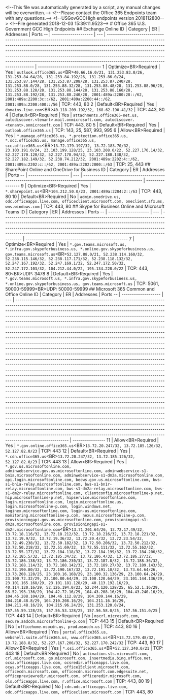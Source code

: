﻿< ! - - T h i s   f i l e   w a s   a u t o m a t i c a l l y   g e n e r a t e d   b y   a   s c r i p t ,   a n y   m a n u a l   c h a n g e s   w i l l   b e   o v e r w r i t t e n . - - > 
 < ! - - P l e a s e   c o n t a c t   t h e   O f f i c e   3 6 5   E n d p o i n t s   t e a m   w i t h   a n y   q u e s t i o n s . - - >  
 < ! - - U S G o v G C C H i g h   e n d p o i n t s   v e r s i o n   2 0 1 8 1 1 2 8 0 0 - - >  
 < ! - - F i l e   g e n e r a t e d   2 0 1 8 - 1 2 - 0 3   1 5 : 3 9 : 1 1 . 9 5 2 3 - - >  
 
 #   O f f i c e   3 6 5   U . S .   G o v e r n m e n t   G C C   H i g h   E n d p o i n t s 
  
 
 # #   E x c h a n g e   O n l i n e 
  
 I D   |   C a t e g o r y   |   E R   |   A d d r e s s e s   |   P o r t s  
 - -   |   - - - - - - - - - - - - - - - - - - - -   |   - - -   |   - - - - - - - - - - - - - - - - - - - - - - - - - - - - - - - - - - - - - - - - - - - - - - - - - - - - - - - - - - - - - - - - - - - - - - - - - - - - - - - - - - - - - - - - - - - - - - - - - - - - - - - - - - - - - - - - - - - - - - - - - - - - - - - - - - - - - - - - - - - - - - - - - - - - - - - - - - - - - - - - - - - - - - - - - - - - - - - - - - - - - - - - - - - - - - - - - - - - - - - - - - - - - - - - - - - - - - - - - - - - - - - - - - - - - - - - - - - - - - - - - - - - - - - - - - - - - - - - - - - - - - - - - - - - - - - - - - - - - - - - - - - - - - - - - - - - - - - - - - - - - - - - - - - - - - - - - - - - - - - - - - - - - - - - - - - - - - - - - - - - - - - - - - - - - - - - - - - - - - - - - - - - - - - - - - - - - - - - - - - - - - - - - - - - - - - - - - - - - - - - - - - - - - - - - - - - - - - - - - - - - - - - - - - - - - - -   |   - - - - - - - - - - - - - - - - - - - - - - - - - - - - - - -  
 1   |   O p t i m i z e < B R > R e q u i r e d   |   Y e s   |   ` o u t l o o k . o f f i c e 3 6 5 . u s ` < B R > ` 4 0 . 6 6 . 1 6 . 0 / 2 1 ,   1 3 1 . 2 5 3 . 8 3 . 0 / 2 6 ,   1 3 1 . 2 5 3 . 8 4 . 6 4 / 2 6 ,   1 3 1 . 2 5 3 . 8 4 . 1 9 2 / 2 6 ,   1 3 1 . 2 5 3 . 8 6 . 0 / 2 4 ,   1 3 1 . 2 5 3 . 8 7 . 1 4 4 / 2 8 ,   1 3 1 . 2 5 3 . 8 7 . 2 0 8 / 2 8 ,   1 3 1 . 2 5 3 . 8 7 . 2 4 0 / 2 8 ,   1 3 1 . 2 5 3 . 8 8 . 0 / 2 8 ,   1 3 1 . 2 5 3 . 8 8 . 3 2 / 2 8 ,   1 3 1 . 2 5 3 . 8 8 . 4 8 / 2 8 ,   1 3 1 . 2 5 3 . 8 8 . 9 6 / 2 8 ,   1 3 1 . 2 5 3 . 8 8 . 1 2 8 / 2 8 ,   1 3 1 . 2 5 3 . 8 8 . 1 4 4 / 2 8 ,   1 3 1 . 2 5 3 . 8 8 . 1 6 0 / 2 8 ,   1 3 1 . 2 5 3 . 8 8 . 1 9 2 / 2 8 ,   1 3 1 . 2 5 3 . 8 8 . 2 4 0 / 2 8 ,   2 0 0 1 : 4 8 9 a : 2 2 0 0 : 2 8 : : / 6 2 ,   2 0 0 1 : 4 8 9 a : 2 2 0 0 : 3 c : : / 6 2 ,   2 0 0 1 : 4 8 9 a : 2 2 0 0 : 4 4 : : / 6 2 ,   2 0 0 1 : 4 8 9 a : 2 2 0 0 : 4 0 0 : : / 5 6 `   |   * * T C P : * *   4 4 3 ,   8 0  
 2   |   D e f a u l t < B R > R e q u i r e d   |   Y e s   |   ` d o m a i n s . l i v e . c o m ` < B R > ` 4 0 . 1 1 8 . 2 0 9 . 1 9 2 / 3 2 ,   1 6 8 . 6 2 . 1 9 0 . 4 1 / 3 2 `   |   * * T C P : * *   4 4 3 ,   8 0  
 4   |   D e f a u l t < B R > R e q u i r e d   |   Y e s   |   ` a t t a c h m e n t s . o f f i c e 3 6 5 - n e t . u s ,   a u t o d i s c o v e r . < t e n a n t > . m a i l . o n m i c r o s o f t . c o m ,   a u t o d i s c o v e r . < t e n a n t > . o n m i c r o s o f t . c o m `   |   * * T C P : * *   4 4 3 ,   8 0  
 5   |   D e f a u l t < B R > R e q u i r e d   |   Y e s   |   ` o u t l o o k . o f f i c e 3 6 5 . u s `   |   * * T C P : * *   1 4 3 ,   2 5 ,   5 8 7 ,   9 9 3 ,   9 9 5  
 6   |   A l l o w < B R > R e q u i r e d   |   Y e s   |   ` * . m a n a g e . o f f i c e 3 6 5 . u s ,   * . p r o t e c t i o n . o f f i c e 3 6 5 . u s ,   * . s c c . o f f i c e 3 6 5 . u s ,   m a n a g e . o f f i c e 3 6 5 . u s ,   s c c . o f f i c e 3 6 5 . u s ` < B R > ` 1 3 . 7 2 . 1 7 9 . 1 9 7 / 3 2 ,   1 3 . 7 2 . 1 8 3 . 7 0 / 3 2 ,   2 3 . 1 0 3 . 1 9 1 . 0 / 2 4 ,   2 3 . 1 0 3 . 1 9 9 . 1 2 8 / 2 5 ,   2 3 . 1 0 3 . 2 0 8 . 0 / 2 2 ,   5 2 . 2 2 7 . 1 7 0 . 1 4 / 3 2 ,   5 2 . 2 2 7 . 1 7 0 . 1 2 0 / 3 2 ,   5 2 . 2 2 7 . 1 7 8 . 9 4 / 3 2 ,   5 2 . 2 2 7 . 1 8 0 . 1 3 8 / 3 2 ,   5 2 . 2 2 7 . 1 8 2 . 1 4 9 / 3 2 ,   5 2 . 2 3 8 . 7 4 . 2 1 2 / 3 2 ,   2 0 0 1 : 4 8 9 a : 2 2 0 2 : 4 : : / 6 2 ,   2 0 0 1 : 4 8 9 a : 2 2 0 2 : c : : / 6 2 ,   2 0 0 1 : 4 8 9 a : 2 2 0 2 : 2 0 0 0 : : / 6 3 `   |   * * T C P : * *   2 5 ,   4 4 3  
 
 # #   S h a r e P o i n t   O n l i n e   a n d   O n e D r i v e   f o r   B u s i n e s s 
  
 I D   |   C a t e g o r y   |   E R   |   A d d r e s s e s   |   P o r t s  
 - -   |   - - - - - - - - - - - - - - - - - - - -   |   - - -   |   - - - - - - - - - - - - - - - - - - - - - - - - - - - - - - - - - - - - - - - - - - - - - - - - - - - - - - - - - - - - - - - - - - - - - - - - - - - - - - - - - - - - - - - - - - - - - - - - - - - - - - - - - - -   |   - - - - - - - - - - - - - - - -  
 9   |   O p t i m i z e < B R > R e q u i r e d   |   Y e s   |   ` * . s h a r e p o i n t . u s ` < B R > ` 1 0 4 . 2 1 2 . 5 0 . 0 / 2 3 ,   2 0 0 1 : 4 8 9 a : 2 2 0 4 : 2 : : / 6 3 `   |   * * T C P : * *   4 4 3 ,   8 0  
 1 0   |   D e f a u l t < B R > R e q u i r e d   |   N o   |   ` a d m i n . o n e d r i v e . u s ,   o d c . o f f i c e a p p s . l i v e . c o m ,   o f f i c e c l i e n t . m i c r o s o f t . c o m ,   o n e c l i e n t . s f x . m s ,   w n s . w i n d o w s . c o m `   |   * * T C P : * *   4 4 3 ,   8 0  
 
 # #   S k y p e   f o r   B u s i n e s s   O n l i n e   a n d   M i c r o s o f t   T e a m s 
  
 I D   |   C a t e g o r y   |   E R   |   A d d r e s s e s   |   P o r t s  
 - -   |   - - - - - - - - - - - - - - - - - - - -   |   - - -   |   - - - - - - - - - - - - - - - - - - - - - - - - - - - - - - - - - - - - - - - - - - - - - - - - - - - - - - - - - - - - - - - - - - - - - - - - - - - - - - - - - - - - - - - - - - - - - - - - - - - - - - - - - - - - - - - - - - - - - - - - - - - - - - - - - - - - - - - - - - - - - - - - - - - - - - - - - - - - - - - - - - - - - - - - - - - - - - - - - - - - - - - - - - - - - - - - - - - - - - - - - - - - - - - - - - - - - - - - - - - - - - - - - - - - - - - - - - - - - - - - - - - - - - - - - - - - - - - - - - - - - - - - - - - - - - - - - - - - - - - - - - - - - - - - - - - - - - - - - - - - - - - - - - - - - - - - - - - - - - - - -   |   - - - - - - - - - - - - - - - - - - - - - - - - - - - - - - - - - - - - - - - - - - - - - - - - - -  
 7   |   O p t i m i z e < B R > R e q u i r e d   |   Y e s   |   ` * . g o v . t e a m s . m i c r o s o f t . u s ,   * . i n f r a . g o v . s k y p e f o r b u s i n e s s . u s ,   * . o n l i n e . g o v . s k y p e f o r b u s i n e s s . u s ,   g o v . t e a m s . m i c r o s o f t . u s ` < B R > ` 5 2 . 1 2 7 . 8 8 . 0 / 2 1 ,   5 2 . 2 3 8 . 1 1 4 . 1 6 0 / 3 2 ,   5 2 . 2 3 8 . 1 1 5 . 1 4 6 / 3 2 ,   5 2 . 2 3 8 . 1 1 7 . 1 7 1 / 3 2 ,   5 2 . 2 3 8 . 1 1 8 . 1 3 2 / 3 2 ,   5 2 . 2 4 7 . 1 6 7 . 1 9 2 / 3 2 ,   5 2 . 2 4 7 . 1 6 9 . 1 / 3 2 ,   5 2 . 2 4 7 . 1 7 2 . 5 0 / 3 2 ,   5 2 . 2 4 7 . 1 7 2 . 1 0 3 / 3 2 ,   1 0 4 . 2 1 2 . 4 4 . 0 / 2 2 ,   1 9 5 . 1 3 4 . 2 2 8 . 0 / 2 2 `   |   * * T C P : * *   4 4 3 ,   8 0 < B R > * * U D P : * *   3 4 7 8  
 8   |   D e f a u l t < B R > R e q u i r e d   |   Y e s   |   ` * . g o v . t e a m s . m i c r o s o f t . u s ,   * . i n f r a . g o v . s k y p e f o r b u s i n e s s . u s ,   * . o n l i n e . g o v . s k y p e f o r b u s i n e s s . u s ,   g o v . t e a m s . m i c r o s o f t . u s `   |   * * T C P : * *   5 0 6 1 ,   5 0 0 0 0 - 5 9 9 9 9 < B R > * * U D P : * *   5 0 0 0 0 - 5 9 9 9 9  
 
 # #   M i c r o s o f t   3 6 5   C o m m o n   a n d   O f f i c e   O n l i n e 
  
 I D   |   C a t e g o r y   |   E R   |   A d d r e s s e s   |   P o r t s  
 - -   |   - - - - - - - - - - - - - - - - - - -   |   - - -   |   - - - - - - - - - - - - - - - - - - - - - - - - - - - - - - - - - - - - - - - - - - - - - - - - - - - - - - - - - - - - - - - - - - - - - - - - - - - - - - - - - - - - - - - - - - - - - - - - - - - - - - - - - - - - - - - - - - - - - - - - - - - - - - - - - - - - - - - - - - - - - - - - - - - - - - - - - - - - - - - - - - - - - - - - - - - - - - - - - - - - - - - - - - - - - - - - - - - - - - - - - - - - - - - - - - - - - - - - - - - - - - - - - - - - - - - - - - - - - - - - - - - - - - - - - - - - - - - - - - - - - - - - - - - - - - - - - - - - - - - - - - - - - - - - - - - - - - - - - - - - - - - - - - - - - - - - - - - - - - - - - - - - - - - - - - - - - - - - - - - - - - - - - - - - - - - - - - - - - - - - - - - - - - - - - - - - - - - - - - - - - - - - - - - - - - - - - - - - - - - - - - - - - - - - - - - - - - - - - - - - - - - - - - - - - - - - - - - - - - - - - - - - - - - - - - - - - - - - - - - - - - - - - - - - - - - - - - - - - - - - - - - - - - - - - - - - - - - - - - - - - - - - - - - - - - - - - - - - - - - - - - - - - - - - - - - - - - - - - - - - - - - - - - - - - - - - - - - - - - - - - - - - - - - - - - - - - - - - - - - - - - - - - - - - - - - - - - - - - - - - - - - - - - - - - - - - - - - - - - - - - - - - - - - - - - - - - - - - - - - - - - - - - - - - - - - - - - - - - - - - - - - - - - - - - - - - - - - - - - - - - - - - - - - - - - - - - - - - - - - - - - - - - - - - - - - - - - - - - - - - - - - - - - - - - - - - - - - - - - - - - - - - - - - - - - - - - - - - - - - - - - - - - - - - - - - - - - - - - - - - - - - - - - - - - - - - - - - - - - - - - - - - - - - - - - - - - - - - - - - - - - - - - - - - - - - - - - - - - - - - - - - - - - - - - - - - - - - - - - - - - - - - - - - - - - - - - - - - - - - - - - - - - - - - - - - - - - - - - - - - - - - - - - - - - - - - - - - - - - - - - - - - - - - - - - - - - - - - - - - - - - - - - - - - - - - - - - - - - - - - - - - - - - - - - - - - - - - - - - - - - - - - - - - - - - - - - - - - - - - - - - - - - - - - - - - - - - - - - - - - - - - - - - - - - - - - - - - - - - - - - - - - - - - - - - - - - - - - - - - - - - - - - - - - - - - - - - - - - - - - - - - - - - - - - - - - - - - - - - - - - - - - - - - - - - - - - - - - - - - - - - - - - - - - - - - - - - - - - - - - - - - - - - - - - - - - - - - - - - - - - - - - - - - - - - - - - - - - - - - - - - - - - - - - - - - - - - - - - - - - - - - - - - - - - - - - - - - - - - - - - - - - - - - - - - - - - - - - - - - - - - - - - - - - - - - - - - - - - - - - - - - - - - - - - - - - - - - - - - - - - - - - - - - - - - - - - - - - - - - - - - - - - - - - - - - - - - - - - - - - - - - - - - - - - - - - - - - - - - - - - - - - - - - - - - - - - - - - - - - - - - - - - - - - - - - - - - - - - - - - - - - - - - - - - - - - - - - - - - - - - - - - - - - - - - - - - - - - - - - - - - - - - - - - - - - - - - - - - - - - - - - - - - - - - - - - - - - - - - - - - - - - - - - - - - - - - - - - - - - - - - - - - - - - - - - - - - - - - - - - - - - - - - - - - - - - - - - - - - - - - - - - - - - - - - - - - - - - - - - - - - - - - - - - - - - - - - - - - - - - - - - - - - - - - - - - - - - - - - - - - - - - - - - - - - - - - - - - - - - - - - - - - - - - - - - - - - - - - - - - - - - - - - - - - - - - - - - - - - - - - - - - - - - - - - - - - - - - - - - - - - - - - - - - - - - - - - - - - - - - - - - - - - - - - - - - - - - - - - - - - - - - - - - - - - - - - - - - - - - - - - - - - - - - - - - - - - - - - - - - - - - - - - - - - - - - - - - - - - - - - - - - - - - - - - - - - - - - - - - - - - - - - - - - - - - - - - - - - - - - - - - - - - - - - - - - - - - - - - - - - - - - - - - - - - - - - - - - - - - - - - - - - - - - - - - - - - - - - - - - - - - - - - - - - - - - - - - - - - - - - - - - - - - - - - - - - - - - - - - - - - - - - - - - - - - - - - - - - - - - - - - - - - - - - - - - - - - - - - - - - - - - - - - - - - - - - - - - - - - - - - - - - - - - - - - - - - - - - - - - - - - - - - - - - - - - - - - - - - - - - - - - - - - - - - - - - - - - - - - - - - - - - - - - - - - - - - - - - - - - - - - - - - - - - - - - - -   |   - - - - - - - - - - - - - - - -  
 1 1   |   A l l o w < B R > R e q u i r e d   |   Y e s   |   ` * . g o v . o n l i n e . o f f i c e 3 6 5 . u s ` < B R > ` 1 3 . 7 2 . 2 0 . 2 4 7 / 3 2 ,   1 3 . 7 2 . 1 8 5 . 1 2 6 / 3 2 ,   5 2 . 1 2 7 . 8 2 . 0 / 2 3 `   |   * * T C P : * *   4 4 3  
 1 2   |   D e f a u l t < B R > R e q u i r e d   |   Y e s   |   ` * . c d n . o f f i c e 3 6 5 . u s ` < B R > ` 1 3 . 7 2 . 2 0 . 2 4 7 / 3 2 ,   1 3 . 7 2 . 1 8 5 . 1 2 6 / 3 2 ,   5 2 . 1 2 7 . 8 2 . 0 / 2 3 `   |   * * T C P : * *   4 4 3  
 1 3   |   A l l o w < B R > R e q u i r e d   |   Y e s   |   ` * . g o v . u s . m i c r o s o f t o n l i n e . c o m ,   a d m i n w e b s e r v i c e . g o v . u s . m i c r o s o f t o n l i n e . c o m ,   a d m i n w e b s e r v i c e - s 1 - b n 1 a . m i c r o s o f t o n l i n e . c o m ,   a d m i n w e b s e r v i c e - s 1 - d m 2 a . m i c r o s o f t o n l i n e . c o m ,   a p i . l o g i n . m i c r o s o f t o n l i n e . c o m ,   b e c w s . g o v . u s . m i c r o s o f t o n l i n e . c o m ,   b w s - s 1 - b n 1 a - r e l a y . m i c r o s o f t o n l i n e . c o m ,   b w s - s 1 - b n 1 r - r e l a y . m i c r o s o f t o n l i n e . c o m ,   b w s - s 1 - d m 2 a - r e l a y . m i c r o s o f t o n l i n e . c o m ,   b w s - s 1 - d m 2 r - r e l a y . m i c r o s o f t o n l i n e . c o m ,   c l i e n t c o n f i g . m i c r o s o f t o n l i n e - p . n e t ,   h i p . m i c r o s o f t o n l i n e - p . n e t ,   h i p s e r v i c e . m i c r o s o f t o n l i n e . c o m ,   l o g i n . m i c r o s o f t o n l i n e . c o m ,   l o g i n . m i c r o s o f t o n l i n e . u s ,   l o g i n . m i c r o s o f t o n l i n e - p . c o m ,   l o g i n . w i n d o w s . n e t ,   l o g i n e x . m i c r o s o f t o n l i n e . c o m ,   l o g i n - u s . m i c r o s o f t o n l i n e . c o m ,   m o n i t o r i n g . m i c r o s o f t o n l i n e - p . c o m ,   n e x u s . m i c r o s o f t o n l i n e - p . c o m ,   p r o v i s i o n i n g a p i . g o v . u s . m i c r o s o f t o n l i n e . c o m ,   p r o v i s i o n i n g a p i - s 1 - d m 2 a . m i c r o s o f t o n l i n e . c o m ,   p r o v i s i o n i n g a p i - s 1 - d m 2 r . m i c r o s o f t o n l i n e . c o m ` < B R > ` 1 3 . 7 1 . 2 0 1 . 6 4 / 2 6 ,   1 3 . 7 2 . 1 7 . 4 9 / 3 2 ,   1 3 . 7 2 . 1 8 . 1 1 6 / 3 2 ,   1 3 . 7 2 . 1 8 . 2 1 2 / 3 2 ,   1 3 . 7 2 . 1 8 . 2 1 6 / 3 2 ,   1 3 . 7 2 . 1 8 . 2 2 1 / 3 2 ,   1 3 . 7 2 . 1 9 . 9 / 3 2 ,   1 3 . 7 2 . 1 9 . 3 6 / 3 2 ,   1 3 . 7 2 . 2 0 . 4 / 3 2 ,   1 3 . 7 2 . 2 3 . 5 4 / 3 2 ,   1 3 . 7 2 . 4 9 . 2 3 8 / 3 2 ,   1 3 . 7 2 . 5 0 . 1 8 2 / 3 2 ,   1 3 . 7 2 . 5 0 . 2 0 6 / 3 2 ,   1 3 . 7 2 . 5 0 . 2 1 2 / 3 2 ,   1 3 . 7 2 . 5 0 . 2 1 8 / 3 2 ,   1 3 . 7 2 . 5 1 . 6 9 / 3 2 ,   1 3 . 7 2 . 5 5 . 1 1 1 / 3 2 ,   1 3 . 7 2 . 5 5 . 1 6 2 / 3 2 ,   1 3 . 7 2 . 5 5 . 1 7 7 / 3 2 ,   1 3 . 7 2 . 1 8 4 . 1 1 8 / 3 2 ,   1 3 . 7 2 . 1 8 4 . 1 9 9 / 3 2 ,   1 3 . 7 2 . 1 8 4 . 2 0 6 / 3 2 ,   1 3 . 7 2 . 1 8 5 . 5 / 3 2 ,   1 3 . 7 2 . 1 8 5 . 3 4 / 3 2 ,   1 3 . 7 2 . 1 8 6 . 4 / 3 2 ,   1 3 . 7 2 . 1 8 6 . 2 7 / 3 2 ,   1 3 . 7 2 . 1 8 6 . 1 3 8 / 3 2 ,   1 3 . 7 2 . 1 8 6 . 2 3 0 / 3 2 ,   1 3 . 7 2 . 1 8 7 . 8 / 3 2 ,   1 3 . 7 2 . 1 8 8 . 3 6 / 3 2 ,   1 3 . 7 2 . 1 8 8 . 1 1 4 / 3 2 ,   1 3 . 7 2 . 1 8 8 . 1 4 2 / 3 2 ,   1 3 . 7 2 . 1 8 9 . 2 7 / 3 2 ,   1 3 . 7 2 . 1 8 9 . 1 4 3 / 3 2 ,   1 3 . 7 2 . 1 9 0 . 8 0 / 3 2 ,   1 3 . 7 2 . 1 9 0 . 1 6 7 / 3 2 ,   1 3 . 7 2 . 1 9 1 . 1 0 / 3 2 ,   1 3 . 7 3 . 6 4 . 6 4 / 2 6 ,   1 3 . 7 3 . 2 0 8 . 1 2 8 / 2 5 ,   2 3 . 1 0 0 . 1 6 . 1 6 8 / 2 9 ,   2 3 . 1 0 0 . 3 2 . 1 3 6 / 2 9 ,   2 3 . 1 0 0 . 6 4 . 2 4 / 2 9 ,   2 3 . 1 0 0 . 7 2 . 3 2 / 2 9 ,   2 3 . 1 0 0 . 8 0 . 6 4 / 2 9 ,   2 3 . 1 0 0 . 1 2 0 . 6 4 / 2 9 ,   2 3 . 1 0 1 . 1 4 4 . 1 3 6 / 2 9 ,   2 3 . 1 0 1 . 1 6 5 . 1 6 8 / 2 9 ,   2 3 . 1 0 1 . 1 8 1 . 1 2 8 / 2 9 ,   4 0 . 1 1 3 . 1 9 2 . 1 6 / 2 9 ,   4 0 . 1 1 4 . 1 2 0 . 1 6 / 2 9 ,   5 2 . 1 2 6 . 1 9 4 . 0 / 2 3 ,   5 2 . 2 4 4 . 1 2 0 . 1 2 8 / 2 5 ,   6 5 . 5 2 . 1 . 1 6 / 2 9 ,   6 5 . 5 2 . 1 9 3 . 1 3 6 / 2 9 ,   1 0 4 . 4 2 . 7 2 . 1 6 / 2 9 ,   1 0 4 . 4 3 . 2 0 8 . 1 6 / 2 9 ,   1 0 4 . 4 3 . 2 4 0 . 1 6 / 2 9 ,   1 0 4 . 4 5 . 2 0 8 . 1 0 4 / 2 9 ,   1 0 4 . 4 6 . 1 1 2 . 8 / 2 9 ,   1 0 4 . 2 0 9 . 1 4 4 . 1 6 / 2 9 ,   1 0 4 . 2 1 0 . 4 8 . 8 / 2 9 ,   1 0 4 . 2 1 0 . 2 0 8 . 1 6 / 2 9 ,   1 0 4 . 2 1 1 . 1 6 . 1 6 / 2 9 ,   1 0 4 . 2 1 1 . 4 8 . 1 6 / 2 9 ,   1 0 4 . 2 1 5 . 9 6 . 2 4 / 2 9 ,   1 3 1 . 2 5 3 . 1 2 0 . 0 / 2 4 ,   1 5 7 . 5 5 . 5 9 . 1 2 8 / 2 5 ,   1 5 7 . 5 6 . 5 3 . 1 2 8 / 2 5 ,   1 5 7 . 5 6 . 5 8 . 0 / 2 5 ,   1 5 7 . 5 6 . 1 5 1 . 0 / 2 5 `   |   * * T C P : * *   4 4 3  
 1 4   |   D e f a u l t < B R > R e q u i r e d   |   N o   |   ` m s c r l . m i c r o s o f t . c o m ,   s e c u r e . a a d c d n . m i c r o s o f t o n l i n e - p . c o m `   |   * * T C P : * *   4 4 3  
 1 5   |   D e f a u l t < B R > R e q u i r e d   |   N o   |   ` o f f i c e h o m e . m s o c d n . u s ,   p r o d . m s o c d n . u s `   |   * * T C P : * *   4 4 3 ,   8 0  
 1 6   |   A l l o w < B R > R e q u i r e d   |   Y e s   |   ` p o r t a l . o f f i c e 3 6 5 . u s ,   w e b s h e l l . s u i t e . o f f i c e 3 6 5 . u s ,   w w w . o f f i c e 3 6 5 . u s ` < B R > ` 1 3 . 7 2 . 1 7 9 . 4 8 / 3 2 ,   1 3 . 7 2 . 1 8 8 . 8 / 3 2 ,   5 2 . 2 2 7 . 1 6 7 . 2 0 6 / 3 2 ,   5 2 . 2 2 7 . 1 7 0 . 2 4 2 / 3 2 `   |   * * T C P : * *   4 4 3 ,   8 0  
 1 7   |   A l l o w < B R > R e q u i r e d   |   Y e s   |   ` * . o s i . o f f i c e 3 6 5 . u s ` < B R > ` 5 2 . 1 2 7 . 2 4 0 . 0 / 2 1 `   |   * * T C P : * *   4 4 3  
 1 8   |   D e f a u l t < B R > R e q u i r e d   |   N o   |   ` a c t i v a t i o n . s l s . m i c r o s o f t . c o m ,   c r l . m i c r o s o f t . c o m ,   g o . m i c r o s o f t . c o m ,   i n s e r t m e d i a . b i n g . o f f i c e . n e t ,   o c s a . o f f i c e a p p s . l i v e . c o m ,   o c s r e d i r . o f f i c e a p p s . l i v e . c o m ,   o c w s . o f f i c e a p p s . l i v e . c o m ,   o f f i c e 1 5 c l i e n t . m i c r o s o f t . c o m ,   o f f i c e c d n . m i c r o s o f t . c o m ,   o f f i c e c d n . m i c r o s o f t . c o m . e d g e s u i t e . n e t ,   o f f i c e p r e v i e w r e d i r . m i c r o s o f t . c o m ,   o f f i c e r e d i r . m i c r o s o f t . c o m ,   o l s . o f f i c e a p p s . l i v e . c o m ,   r . o f f i c e . m i c r o s o f t . c o m `   |   * * T C P : * *   4 4 3 ,   8 0  
 1 9   |   D e f a u l t < B R > R e q u i r e d   |   N o   |   ` c d n . o d c . o f f i c e a p p s . l i v e . c o m ,   o d c . o f f i c e a p p s . l i v e . c o m ,   o f f i c e c l i e n t . m i c r o s o f t . c o m `   |   * * T C P : * *   4 4 3 ,   8 0  
 